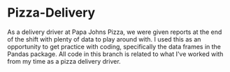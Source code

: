 # Pizza-Delivery
As a delivery driver at Papa Johns Pizza, we were given reports at the end of the shift with plenty of data to play around with. I used this as an opportunity to get practice with coding, specifically the data frames in the Pandas package. All code in this branch is related to what I've worked with from my time as a pizza delivery driver.

